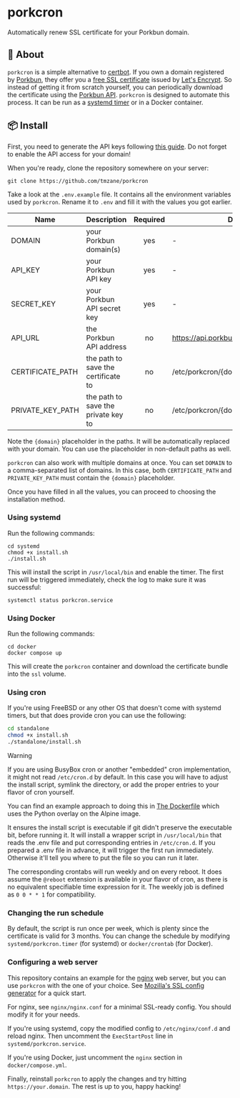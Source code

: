 # porkcron

Automatically renew SSL certificate for your Porkbun domain.

## 📌 About

`porkcron` is a simple alternative to [certbot][1].
If you own a domain registered by [Porkbun][2], they offer you a [free SSL certificate][3] issued by [Let's Encrypt][4].
So instead of getting it from scratch yourself, you can periodically download the certificate using the [Porkbun API][5].
`porkcron` is designed to automate this process.
It can be run as a [systemd timer][6] or in a Docker container.

## 📦 Install

First, you need to generate the API keys following [this guide][7].
Do not forget to enable the API access for your domain!

When you're ready, clone the repository somewhere on your server:

```shell
git clone https://github.com/tmzane/porkcron
```

Take a look at the `.env.example` file.
It contains all the environment variables used by `porkcron`.
Rename it to `.env` and fill it with the values you got earlier.

| Name             | Description                         | Required | Default                                |
|------------------|-------------------------------------|:--------:|----------------------------------------|
| DOMAIN           | your Porkbun domain(s)              | yes      | -                                      |
| API_KEY          | your Porkbun API key                | yes      | -                                      |
| SECRET_KEY       | your Porkbun API secret key         | yes      | -                                      |
| API_URL          | the Porkbun API address             | no       | https://api.porkbun.com/api/json/v3    |
| CERTIFICATE_PATH | the path to save the certificate to | no       | /etc/porkcron/{domain}/certificate.pem |
| PRIVATE_KEY_PATH | the path to save the private key to | no       | /etc/porkcron/{domain}/private_key.pem |

Note the `{domain}` placeholder in the paths.
It will be automatically replaced with your domain.
You can use the placeholder in non-default paths as well.

`porkcron` can also work with multiple domains at once.
You can set `DOMAIN` to a comma-separated list of domains.
In this case, both `CERTIFICATE_PATH` and `PRIVATE_KEY_PATH` must contain the `{domain}` placeholder.

Once you have filled in all the values, you can proceed to choosing the installation method.

### Using systemd

Run the following commands:

```shell
cd systemd
chmod +x install.sh
./install.sh
```

This will install the script in `/usr/local/bin` and enable the timer.
The first run will be triggered immediately, check the log to make sure it was successful:

```shell
systemctl status porkcron.service
```

### Using Docker

Run the following commands:

```shell
cd docker
docker compose up
```

This will create the `porkcron` container and download the certificate bundle into the `ssl` volume.

### Using cron

If you're using FreeBSD or any other OS that doesn't come with systemd timers, but that does provide cron you can use the following:

```sh
cd standalone
chmod +x install.sh
./standalone/install.sh
```

> [!WARNING]
> If you are using BusyBox cron or another "embedded" cron implementation, it might not read `/etc/cron.d` by default. In this case
> you will have to adjust the install script, symlink the directory, or add the proper entries to your flavor of cron yourself.
>
> You can find an example approach to doing this in [The Dockerfile][10] which uses the Python overlay on the Alpine image.

It ensures the install script is executable if git didn't preserve the executable bit, before running it. It will install a wrapper
script in `/usr/local/bin` that reads the .env file and put corresponding entries in `/etc/cron.d`. If you prepared a .env file in
advance, it will trigger the first run immediately. Otherwise it'll tell you where to put the file so you can run it later.

The corresponding crontabs will run weekly and on every reboot. It does assume the `@reboot` extension is available in your flavor
of cron, as there is no equivalent specifiable time expression for it. The weekly job is defined as `0 0 * * 1` for compatibility.

### Changing the run schedule

By default, the script is run once per week,
which is plenty since the certificate is valid for 3 months.
You can change the schedule by modifying `systemd/porkcron.timer` (for systemd) or `docker/crontab` (for Docker).

### Configuring a web server

This repository contains an example for the [nginx][8] web server,
but you can use `porkcron` with the one of your choice.
See [Mozilla's SSL config generator][9] for a quick start.

For nginx, see `nginx/nginx.conf` for a minimal SSL-ready config.
You should modify it for your needs.

If you're using systemd, copy the modified config to `/etc/nginx/conf.d` and reload nginx.
Then uncomment the `ExecStartPost` line in `systemd/porkcron.service`.

If you're using Docker, just uncomment the `nginx` section in `docker/compose.yml`.

Finally, reinstall `porkcron` to apply the changes and try hitting `https://your.domain`.
The rest is up to you, happy hacking!

[1]: https://certbot.eff.org
[2]: https://porkbun.com
[3]: https://kb.porkbun.com/article/71-how-your-free-ssl-certificate-works
[4]: https://letsencrypt.org
[5]: https://porkbun.com/api/json/v3/documentation
[6]: https://wiki.archlinux.org/title/systemd/Timers
[7]: https://kb.porkbun.com/article/190-getting-started-with-the-porkbun-dns-api
[8]: https://nginx.org
[9]: https://ssl-config.mozilla.org
[10]: https://github.com/tmzane/porkcron/blob/main/docker/Dockerfile
